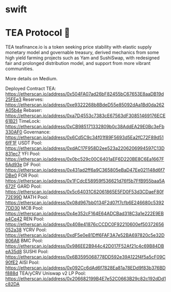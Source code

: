 # swift

# TEA Protocol 🍃
TEA teafinance.io is a token seeking price stability with elastic supply monetary model and governable treasury, derived mechanics from some high yield farming projects such as Yam and SushiSwap, with redesigned fair and prolonged distribution model, and support from more vibrant communities.

More details on Medium.

Deployed Contract
TEA: https://etherscan.io/address/0x504FA07ad26bF82455bC67653E8aaDB19d25FEe3
Reserves: https://etherscan.io/address/0xe9322268b8BdeD55e85092dAa1Bd0da262A05b4e
Rebaser: https://etherscan.io/address/0xa7D4553c7383cE67563dF30851469176ECE61B21
TimeLock: https://etherscan.io/address/0xCB985171332809b0c38AddEA29E0Bc3eFb330AF0
Governance: https://etherscan.io/address/0x6Cd5C9c34f01f89F5693d5Ea2fC72F89d516fF1F
USDT Pool: https://etherscan.io/address/0xdAC17F958D2ee523a2206206994597C13D831ec7
YFI Pool: https://etherscan.io/address/0x0bc529c00C6401aEF6D220BE8C6Ea1667F6Ad93e
DF Pool: https://etherscan.io/address/0x431ad2ff6a9C365805eBaD47Ee021148d6f7DBe0
FOR Pool: https://etherscan.io/address/0x1FCdcE58959f536621d76f5b7FfB955baa5A672F
GARD Pool: https://etherscan.io/address/0x5c64031C62061865E5FD0F53d3CDaeF80f72E99D
MATH Pool: https://etherscan.io/address/0x08d967bb0134F2d07f7cfb6E246680c53927DD30
MCB Pool: https://etherscan.io/address/0x4e352cF164E64ADCBad318C3a1e222E9EBa4Ce42
REN Pool: https://etherscan.io/address/0x408e41876cCCDC0F92210600ef50372656052a38
YCRV Pool: https://etherscan.io/address/0xdF5e0e81Dff6FAF3A7e52BA697820c5e32D806A8
BMC Pool: https://etherscan.io/address/0x986EE2B944c42D017F52Af21c4c69B84DBeA35d8
SUSHI Pool: https://etherscan.io/address/0x6B3595068778DD592e39A122f4f5a5cF09C90fE2
AISI Pool: https://etherscan.io/address/0x092Cc6dAd6f7828Ea81a78EDd9f83b376BDf888d
TEA/yCRV Uniswap v2 LP Pool: https://etherscan.io/address/0x206682199B4E7e52C0663B29c82c192dDd1c82DA
